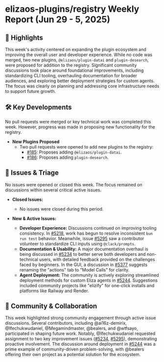 # elizaos-plugins/registry Weekly Report (Jun 29 - 5, 2025)

## 🚀 Highlights
This week's activity centered on expanding the plugin ecosystem and improving the overall user and developer experience. While no code was merged, two new plugins, `@elizaos/plugin-datai` and `plugin-desearch`, were proposed for addition to the registry. Significant community discussions took place around foundational improvements, including standardizing CLI tooling, overhauling documentation for broader audiences, and exploring better deployment strategies for custom agents. The focus was clearly on planning and addressing core infrastructure needs to support future growth.

## 🛠️ Key Developments
No pull requests were merged or key technical work was completed this week. However, progress was made in proposing new functionality for the registry.

- **New Plugins Proposed**
  - Two pull requests were opened to add new plugins to the registry:
    - [#185](https://github.com/elizaos-plugins/registry/pull/185): Proposes adding `@elizaos/plugin-datai`.
    - [#186](https://github.com/elizaos-plugins/registry/pull/186): Proposes adding `plugin-desearch`.

## 🐛 Issues & Triage
No issues were opened or closed this week. The focus remained on discussions within several critical active issues.

- **Closed Issues:**
  - No issues were closed during this period.

- **New & Active Issues:**
  - **Developer Experience:** Discussions continued on improving tooling consistency. In [#5218](https://github.com/elizaos-plugins/registry/issues/5218), work has begun to resolve inconsistent `bun run test` behavior. Meanwhile, issue [#5295](https://github.com/elizaos-plugins/registry/issues/5295) saw a contributor volunteer to standardize CLI inputs using `@clack/prompts`.
  - **Documentation & Usability:** A major documentation overhaul is being discussed in [#5234](https://github.com/elizaos-plugins/registry/issues/5234) to better serve both developers and non-technical users, with detailed feedback provided on the challenges faced by beginners. In the GUI, a discussion in [#5377](https://github.com/elizaos-plugins/registry/issues/5377) suggests renaming the "actions" tab to "Model Calls" for clarity.
  - **Agent Deployment:** The community is actively exploring streamlined deployment methods for custom Eliza agents in [#5244](https://github.com/elizaos-plugins/registry/issues/5244). Suggestions included community projects like "elizify" for one-click installs and platforms like Railway and Render.

## 💬 Community & Collaboration
This week highlighted strong community engagement through active issue discussions. Several contributors, including @ai16z-demirix, @Ifechukwudaniel, @Megamindmaster, @bealers, and @wtfsayo, participated in shaping future work. Notably, @Ifechukwudaniel requested assignment to two key improvement issues ([#5234](https://github.com/elizaos-plugins/registry/issues/5234), [#5295](https://github.com/elizaos-plugins/registry/issues/5295)), demonstrating proactive involvement. The discussion around deployment in [#5244](https://github.com/elizaos-plugins/registry/issues/5244) was a prime example of community-driven problem-solving, with @bealers offering their own project as a potential solution for the ecosystem.